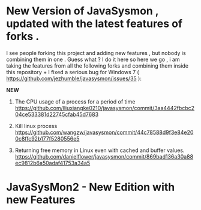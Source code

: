 # New Version of JavaSysmon , updated with the latest features of forks .

I see people forking this project and adding new features , but nobody is combining them in one . Guess what ?
I do it here so here we go , i am taking the features from all the following forks and combining them inside this repository + I fixed a serious bug for Windows 7 ( https://github.com/jezhumble/javasysmon/issues/35 ):

**NEW**
1) The CPU usage of a process for a period of time https://github.com/lliuxiangke0210/javasysmon/commit/3aa4442fbcbc204ce533381d22745cfab45d7683

2) Kill linux process
https://github.com/wangzw/javasysmon/commit/44c78588d9f3e84e200c8ffc92b177f5280556e5

3) Returning free memory in Linux even with cached and buffer values.
https://github.com/danielflower/javasysmon/commit/869bad136a30a88ec9812b6a50adaf41753a34a5

# JavaSysMon2 - New Edition with new Features



